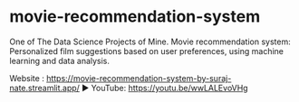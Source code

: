 # movie-recommendation-system
One of The Data Science Projects of Mine.
Movie recommendation system: Personalized film suggestions based on user preferences, using machine learning and data analysis.

Website : https://movie-recommendation-system-by-suraj-nate.streamlit.app/
▶️ YouTube: https://youtu.be/wwLALEvoVHg